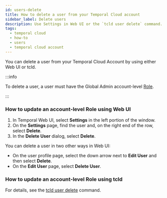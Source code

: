```yaml
---
id: users-delete
title: How to delete a user from your Temporal Cloud account
sidebar_label: Delete users
description: Use Settings in Web UI or the `tcld user delete` command.
tags:
  - temporal cloud
  - how-to
  - users
  - temporal cloud account
---
```


You can delete a user from your Temporal Cloud Account by using either Web UI or tcld.

:::info

To delete a user, a user must have the Global Admin account-level [Role](/cloud/#account-level-roles).

:::

<!-- How to delete a user from your Temporal Cloud account using Web UI -->

### How to update an account-level Role using Web UI

1. In Temporal Web UI, select **Settings** in the left portion of the window.
1. On the **Settings** page, find the user and, on the right end of the row, select **Delete**.
1. In the **Delete User** dialog, select **Delete**.

You can delete a user in two other ways in Web UI:

- On the user profile page, select the down arrow next to **Edit User** and then select **Delete**.
- On the **Edit User** page, select **Delete User**.

<!-- How to delete a user from your Temporal Cloud account using tcld -->

### How to update an account-level Role using tcld

For details, see the [tcld user delete](/cloud/tcld/user#delete) command.
